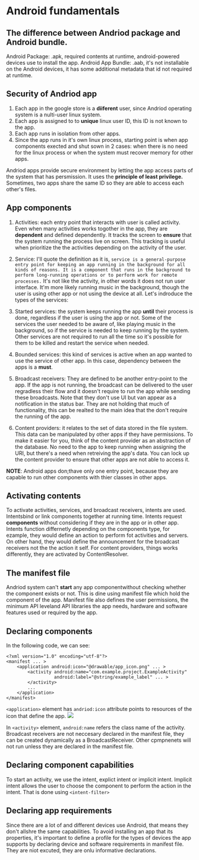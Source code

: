 # Android fundamentals

## The difference between Andriod package and Android bundle. 

Android Package: .apk, required contents at runtime, android-powered devices use to install the app. 
Android App Bundle: .aab, it's not installable on the Android devices, it has some additional metadata that id not required at runtime. 

## Security of Andriod app
1. Each app in the google store is a **diiferent** user, since Andriod operating system is a nulti-user linux system. 
2. Each app is assigned to to **unique** linux user ID, this ID is not known to the app. 
3. Each app runs in isolation from other apps.
4. Since the app runs in it's own linux process, starting point is when app components exected and shut sown in 2 cases: when there is no need for the linux process or when the system must recover memory for other apps. 

Andriod apps provide secure environment by letting the app access parts of the system that has persmission. It uses the **principle of least privilege.** Sometimes, two apps share the same ID so they are able to access each other's files.

## App components

1. Activities: each entry point that interacts with user is called activity. 
Even when many activities works togother in the app, they are **dependent** and defined dependently. It tracks the screen to **ensure** that the system running the process live on screen. This tracking is useful when prioritize the the activities depending on the activity of the user. 

2. Service: I'll quote the definition as it is, ` service is a general-purpose entry point for keeping an app running in the background for all kinds of reasons. It is a component that runs in the background to perform long-running operations or to perform work for remote processes. ` It's not like the activity, in other words it does not run user interface. It'm more likely running music in the background, though the user is using other app or not using the device at all. Let's indroduce the types of the services: 
1. Started services: the system keeps running the app **until** their process is done, regardless if the user is using the app or not. Some of the services the user needed to be aware of, like playing music in the background, so if the service is needed to keep running by the system. Other services are not required to run all the time so it's possible for them to be killed and restart the service when needed. 
2. Bounded services: this kind of services is active when an app wanted to use the service of other app. In this case, dependency between the apps is a **must**. 

3. Broadcast receivers: They are defined to be another entry-point to the app. If the app is not running, the broadcast can be delivered to the user regradless their flow and it doesn't require to run the app while sending these broadcasts. Note that they don't use UI but van appear as a notification in the status bar. They are not holding that much of functionality, this can be realted to the main idea that the don't require the running of the app. 

4. Content providers: it relates to the set of data stored in the file system. This data can be manipulated by other apps if they have permissions. To make it easier for you, think of the content provider as an abstraction of the database. No need to the app to keep running when assigning the URI, but there's a need when retreiving the app's data. You can lock up the content provider to ensure that other apps are not able to access it. 

**NOTE**: Android apps don;thave only one entry point, because they are capable to run other components with thier classes in other apps. 

## Activating contents

To activate activities, services, and broadcast receivers, intents are used. Intentsbind or link components together at running time. Intents request **components** without considering if they are in the app or in other app. 
Intents function differnetly depending on the components type, for ezample, they would define an action to perform fot activities and servers. On other hand, they would define the announcement for the broadcast receivers not the the action it self. For content providers, things works differently, they are activated by ContentResolver. 

## The manifest file

Andriod system can't **start** any app componentwithout checking whether the component exists or not. This is dine using manifest file which hold the component of the app. Manifest file also defines the user permissions, the minimum API leveland API libraries the app needs, hardware and software features used or required by the app. 

## Declaring components 

In the following code, we can see: 
```
<?xml version="1.0" encoding="utf-8"?>
<manifest ... >
    <application android:icon="@drawable/app_icon.png" ... >
        <activity android:name="com.example.project.ExampleActivity"
                  android:label="@string/example_label" ... >
        </activity>
        ...
    </application>
</manifest>
``` 

`<application>` element has `andriod:icon` attribute points to resources of the icon that define the app. 
![](https://cms-assets.tutsplus.com/uploads/users/1865/posts/30624/preview_image/android-preview@2x.jpg)

In `<activity>` element, `android:name` refers the class name of the activity. Broadcast receivers are not neccesary declared in the manifest file, they can be created dynamically as a BroadcastReceiver. Other cpmpnenets will not run unless they are declared in the manifest file. 


## Declaring component capabilities

To start an activity, we use the intent, explict intent or implicit intent. Implicit intent allows the user to choose the component to perform the action in the intent. That is done using `<intent-filter>` 

## Declaring app requirements

Since there are a lot of and different devices use Android, that means they don't allshre the same capabilities. To avoid installing an app that its properties,  it's important to define a profile for the types of devices the app supports by declaring device and software requirements in manifest file. They are niot excuted, they are onlu informative declarations. 